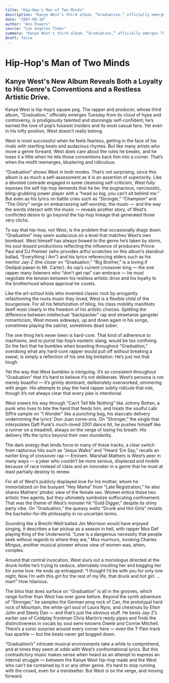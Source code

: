 ```yaml
---
title: "Hip-Hop's Man of Two Minds"
description: "Kanye West's third album, “Graduation,” officially emerges Tuesday from its cloud of hype and controversy. West is prodigiously talented and stunningly self-confident; he’s earned the love of pop’s fu..."
date: "2007-09-10"
author: "Ann Powers"
source: "Los Angeles Times"
summary: "Kanye West's third album, “Graduation,” officially emerges Tuesday from its cloud of hype and controversy. West is prodigiously talented and stunningly self-confident; he’s earned the love of pop’s fussiest insiders and its most casual fans. But even in his lofty position, West doesn’t really belong."
draft: false
---
```


# Hip-Hop's Man of Two Minds

## Kanye West's New Album Reveals Both a Loyalty to His Genre's Conventions and a Restless Artistic Drive.

Kanye West is hip-hop’s square peg. The rapper and producer, whose third album, “Graduation,” officially emerges Tuesday from its cloud of hype and controversy, is prodigiously talented and stunningly self-confident; he’s earned the love of pop’s fussiest insiders and its most casual fans. Yet even in his lofty position, West doesn’t really belong.

West is most successful when he feels fearless, getting in the face of his rivals with startling beats and audacious rhymes. But like many artists who move a genre forward, West does care about the rules he breaks, and he loses it a little when he lets those conventions back him into a corner. That’s when the misfit reemerges, blustering and ridiculous.

“Graduation” shows West in both modes. That’s not surprising, since this album is as much a self-assessment as it is an assertion of superiority. Like a devoted comrade engaged in some cleansing self-criticism, West fully exposes the self hip-hop demands that he be: the pugnacious, narcissistic, bling-grubbing power player with a “head so big, you can’t sit behind me.” But even as his lyrics on battle cries such as “Stronger,” “Champion” and “The Glory” verge on embarrassing self-worship, the music — and the way the words interact with the music — reveals another story, of West’s conflicted desire to go beyond the hip-hop lineage that generated those very clichs.

To say that hip-hop, not West, is the problem that occasionally drags down “Graduation” may seem audacious on a level that matches West’s own bombast. West himself has always bowed to the genre he’s taken by storm, his soul-kissed productions reflecting the influence of producers Prince Paul and DJ Premier (who provides artful scratches on this album’s standout ballad, “Everything I Am”) and his lyrics referencing elders such as his mentor Jay-Z (the closer on “Graduation,” “Big Brother,” is a loving if Oedipal paean to Mr. Carter). As rap’s current crossover king — the one rapper many listeners who “don’t get rap” can embrace — he must negotiate the tension between his restless artistic drive and his loyalty to the brotherhood whose approval he covets.

Like the art-school kids who invented classic rock by arrogantly refashioning the roots music they loved, West is a flexible child of the bourgeoisie. For all his fetishization of bling, his class mobility manifests itself most clearly in the freedom of his artistic choices. Splitting the difference between intellectual “backpacker” rap and streetwise gangster romanticism, West moves sideways, up and down again in his songs, sometimes playing the satirist, sometimes dead sober.

The one thing he’s never been is hard-core. That kind of adherence to machismo, and to purist hip-hop’s esoteric slang, would be too confining. So the fact that he bumbles when boasting throughout “Graduation,” overdoing what any hard-core rapper would pull off without breaking a sweat, is simply a reflection of his one big limitation: He’s just not that tough.

Yet the way that West bumbles is intriguing. It’s so consistent throughout “Graduation” that it’s hard to believe it’s not deliberate. West’s persona is not merely boastful — it’s grimly dominant, deliberately overworked, simmering with anger. His attempts to play the hard rapper subtly ridicule that role, though it’s not always clear that every joke is intentional.

West sneers his way through “Can’t Tell Me Nothing” like Johnny Rotten, a punk who lives to bite the hand that feeds him, and treats the soulful Labi Siffre sample on “I Wonder” like a punching bag, his staccato delivery undermining the lyrics’ Don Juan come-ons. On “Stronger,” the single that interpolates Daft Punk’s much-loved 2001 dance hit, he pushes himself like a runner on a treadmill, always on the verge of losing his breath. His delivery lifts the lyrics beyond their own mundanity.

The dark energy that lends force to many of these tracks, a clear switch from rapturous hits such as “Jesus Walks” and “Heard ‘Em Say,” recalls an earlier king of crossover rap — Eminem. Marshall Mathers is West’s peer in many ways — a joker who couldn’t be more serious, displaced and mobile because of race instead of class and an innovator in a genre that he must at least partially destroy to renew.

For all of West’s publicly displayed love for his mother, whom he immortalized on the buoyant “Hey Mama” from “Late Registration,” he also shares Mathers’ phobic view of the female sex. Women entice these two artistic free agents, but they ultimately symbolize suffocating confinement. That was the theme of West’s monster hit “Gold Digger,” despite its shiny party vibe. On “Graduation,” the queasy waltz “Drunk and Hot Girls” revisits the bachelor-for-life philosophy in no uncertain terms.

Sounding like a Brecht-Weill ballad Jim Morrison would have enjoyed singing, it describes a bar pickup as a season in hell, with rapper Mos Def playing King of the Underworld. “Love is a dangerous necessity that people seek without regards to where they are,” Mos murmurs, invoking Charles Mingus, another musical pioneer whose view of women was, ahem, complex.

Around that central invocation, West slurs out a monologue directed at the drunk hottie he’s trying to seduce, alternately insulting her and begging her for some love. He ends up entrapped: “I thought I’d be with you for only one night, Now I’m with this girl for the rest of my life, that drunk and hot girl. … man!” How hilarious.

The bliss that does surface on “Graduation” is all in the grooves, which range further than West has ever gone before. Beyond the synth adventure of “Stronger,” he samples the German prog rock of Can, the prototypal hard rock of Mountain, the white-girl soul of Laura Nyro, and chestnuts by Elton John and Steely Dan — and that’s just the obvious stuff. He bests Jay-Z’s earlier use of Coldplay frontman Chris Martin’s reedy pipes and finds the distinctiveness in vocals by soul semi-knowns Dwele and Connie Mitchell. There’s a sonic surprise around every corner here — even the T-Pain track has sparkle — but the beats never get bogged down.

“Graduation’s” intricate musical environments take a while to comprehend, and at times they seem at odds with West’s confrontational lyrics. But this contradictory music makes sense when heard as an attempt to express an internal struggle — between the Kanye West hip-hop made and the West who can’t be contained by it or any other genre. It’s hard to stop running with the crowd, even for a trendsetter. But West is on the verge, and moving forward.
